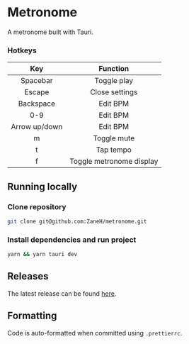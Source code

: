# Metronome

A metronome built with Tauri.

### Hotkeys

|    **Key**    |       **Function**       |
| :-----------: | :----------------------: |
|   Spacebar    |       Toggle play        |
|    Escape     |      Close settings      |
|   Backspace   |         Edit BPM         |
|      0-9      |         Edit BPM         |
| Arrow up/down |         Edit BPM         |
|       m       |       Toggle mute        |
|       t       |        Tap tempo         |
|       f       | Toggle metronome display |

## Running locally

### Clone repository

```bash
git clone git@github.com:ZaneH/metronome.git
```

### Install dependencies and run project

```bash
yarn && yarn tauri dev
```

## Releases

The latest release can be found [here](https://github.com/ZaneH/metronome/releases).

## Formatting

Code is auto-formatted when committed using `.prettierrc`.
